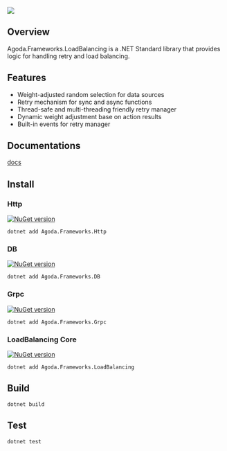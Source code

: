 ![](https://github.com/agoda-com/net-loadbalancing/workflows/.NET%20Core%20Build%20and%20Deploy/badge.svg)

## Overview

Agoda.Frameworks.LoadBalancing is a .NET Standard library that provides logic for handling retry and load balancing.

## Features

- Weight-adjusted random selection for data sources
- Retry mechanism for sync and async functions
- Thread-safe and multi-threading friendly retry manager
- Dynamic weight adjustment base on action results
- Built-in events for retry manager

## Documentations

[docs](./docs)

## Install

### Http
[![NuGet version](https://badge.fury.io/nu/Agoda.Frameworks.Http.svg)](https://badge.fury.io/nu/Agoda.Frameworks.Http)

```
dotnet add Agoda.Frameworks.Http
```

### DB
[![NuGet version](https://badge.fury.io/nu/Agoda.Frameworks.DB.svg)](https://badge.fury.io/nu/Agoda.Frameworks.DB)

```
dotnet add Agoda.Frameworks.DB
```

### Grpc
[![NuGet version](https://badge.fury.io/nu/Agoda.Frameworks.Grpc.svg)](https://badge.fury.io/nu/Agoda.Frameworks.Grpc)

```
dotnet add Agoda.Frameworks.Grpc
```

### LoadBalancing Core
[![NuGet version](https://badge.fury.io/nu/Agoda.Frameworks.LoadBalancing.svg)](https://badge.fury.io/nu/Agoda.Frameworks.LoadBalancing)

```
dotnet add Agoda.Frameworks.LoadBalancing
```

## Build

```
dotnet build
```

## Test

```
dotnet test
```

